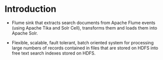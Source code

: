# Introduction

* Flume sink that extracts search documents from Apache Flume events (using Apache Tika and Solr Cell), transforms them and loads them into Apache Solr. 

* Flexible, scalable, fault tolerant, batch oriented system for processing large numbers of records contained in files that are stored on HDFS into free text search indexes stored on HDFS.
